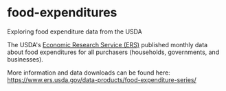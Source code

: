# food-expenditures
Exploring food expenditure data from the USDA

The USDA's [Economic Research Service (ERS)](https://www.ers.usda.gov/) published monthly data about food expenditures for all purchasers (households, governments, and businesses). 

More information and data downloads can be found here:
https://www.ers.usda.gov/data-products/food-expenditure-series/ 
